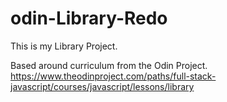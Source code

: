# odin-Library-Redo
This is my Library Project.

Based around curriculum from the Odin Project. https://www.theodinproject.com/paths/full-stack-javascript/courses/javascript/lessons/library